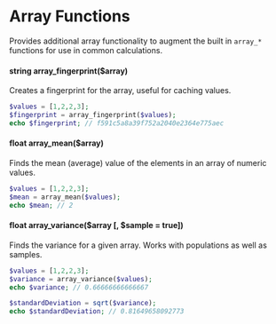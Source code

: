 # Array Functions

Provides additional array functionality to augment the built in `array_*` functions for use in common calculations.

#### string array_fingerprint($array)

Creates a fingerprint for the array, useful for caching values.
```php
$values = [1,2,2,3];
$fingerprint = array_fingerprint($values);
echo $fingerprint; // f591c5a8a39f752a2040e2364e775aec
```

#### float array_mean($array)

Finds the mean (average) value of the elements in an array of numeric values.
```php
$values = [1,2,2,3];
$mean = array_mean($values);
echo $mean; // 2
```

#### float array_variance($array [, $sample = true])

Finds the variance for a given array. Works with populations as well as samples.

```php
$values = [1,2,2,3];
$variance = array_variance($values);
echo $variance; // 0.66666666666667

$standardDeviation = sqrt($variance);
echo $standardDeviation; // 0.81649658092773
```
